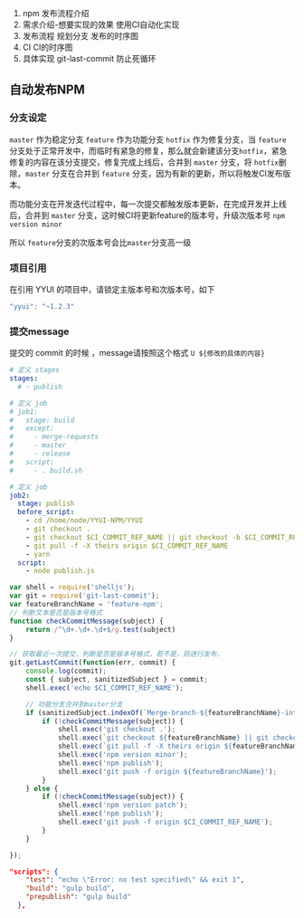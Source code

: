 
1. npm 发布流程介绍
2. 需求介绍-想要实现的效果 使用CI自动化实现
3. 发布流程 规划分支  发布的时序图
4. CI CI的时序图   
5. 具体实现 git-last-commit 防止死循环

## 自动发布NPM
### 分支设定
`master` 作为稳定分支
`feature` 作为功能分支
`hotfix` 作为修复分支，当 `feature` 分支处于正常开发中，而临时有紧急的修复，那么就会新建该分支`hotfix`，紧急修复的内容在该分支提交，修复完成上线后，合并到 `master` 分支，将 `hotfix`删除，`master` 分支在合并到 `feature` 分支，因为有新的更新，所以将触发CI发布版本。 

而功能分支在开发迭代过程中，每一次提交都触发版本更新，在完成开发并上线后，合并到 `master` 分支，这时候CI将更新feature的版本号，升级次版本号 `npm version minor`

所以 `feature`分支的次版本号会比`master`分支高一级

### 项目引用
在引用 YYUI 的项目中，请锁定主版本号和次版本号，如下

```javascript
"yyui": "~1.2.3"
```

### 提交message
提交的 commit 的时候 ，message请按照这个格式 `U ${修改的具体的内容}`

```yml
# 定义 stages
stages:
  # - publish

# 定义 job
# job1:
#   stage: build
#   except:
#     - merge-requests
#     - master
#     - release
#   script:
#     - . build.sh

# 定义 job
job2:
  stage: publish
  before_script:
    - cd /home/node/YYUI-NPM/YYUI
    - git checkout .
    - git checkout $CI_COMMIT_REF_NAME || git checkout -b $CI_COMMIT_REF_NAME
    - git pull -f -X theirs origin $CI_COMMIT_REF_NAME
    - yarn
  script:
    - node publish.js
```

```javascript
var shell = require('shelljs');
var git = require('git-last-commit');
var featureBranchName = 'feature-npm';
// 判断文本是否是版本号格式
function checkCommitMessage(subject) {
    return /^\d+.\d+.\d+$/g.test(subject)
}

// 获取最近一次提交，判断是否是版本号格式，若不是，则进行发布，
git.getLastCommit(function(err, commit) {
    console.log(commit);
    const { subject, sanitizedSubject } = commit;
    shell.exec('echo $CI_COMMIT_REF_NAME');

    // 功能分支合并到master分支
    if (sanitizedSubject.indexOf(`Merge-branch-${featureBranchName}-into-master`) > -1) {
        if (!checkCommitMessage(subject)) {
            shell.exec('git checkout .');
            shell.exec(`git checkout ${featureBranchName} || git checkout -b ${featureBranchName}`);
            shell.exec(`git pull -f -X theirs origin ${featureBranchName}`);
            shell.exec('npm version minor');
            shell.exec('npm publish');
            shell.exec('git push -f origin ${featureBranchName}');
        }
    } else {
        if (!checkCommitMessage(subject)) {
            shell.exec('npm version patch');
            shell.exec('npm publish');
            shell.exec('git push -f origin $CI_COMMIT_REF_NAME');
        }
    }

});

```

```json
"scripts": {
    "test": "echo \"Error: no test specified\" && exit 1",
    "build": "gulp build",
    "prepublish": "gulp build"
  },
```